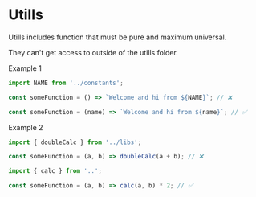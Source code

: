 # Utills

Utills includes function that must be pure and maximum universal.

They can't get access to outside of the utills folder.

Example 1

```javascript
import NAME from '../constants';

const someFunction = () => `Welcome and hi from ${NAME}`; // ❌
```

```javascript
const someFunction = (name) => `Welcome and hi from ${name}`; // ✅
```

Example 2

```javascript
import { doubleCalc } from '../libs';

const someFunction = (a, b) => doubleCalc(a + b); // ❌
```

```javascript
import { calc } from '..';

const someFunction = (a, b) => calc(a, b) * 2; // ✅
```

